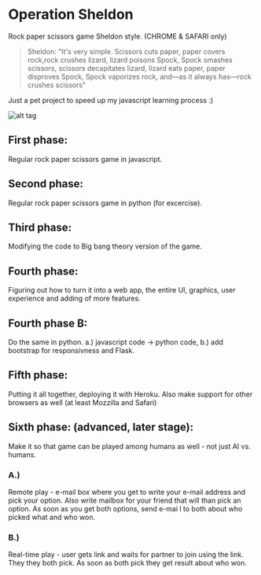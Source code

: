 # Operation Sheldon 
Rock paper scissors game Sheldon style. (CHROME & SAFARI only)

> Sheldon: "It's very simple. Scissors cuts paper, paper covers rock,rock crushes lizard, lizard poisons Spock, Spock smashes scissors, scissors decapitates lizard, lizard eats paper, paper disproves Spock, Spock vaporizes rock, and—as it always has—rock crushes scissors"

Just a pet project to speed up my javascript learning process :)

![alt tag](http://i.imgur.com/nMFES5j.png)

## First phase: 
Regular rock paper scissors game in javascript.
## Second phase: 
Regular rock paper scissors game in python (for excercise).
## Third phase: 
Modifying the code to Big bang theory version of the game. 
## Fourth phase: 
Figuring out how to turn it into a web app, the entire UI, graphics, user experience and adding of more features.
## Fourth phase B:
Do the same in python. a.) javascript code -> python code, b.) add bootstrap for responsivness and Flask.
## Fifth phase: 
Putting it all together, deploying it with Heroku. Also make support for other browsers as well (at least Mozzilla and Safari)
## Sixth phase: (advanced, later stage):
Make it so that game can be played among humans as well - not just AI vs. humans.
### A.)
Remote play - e-mail box where you get to write your e-mail address and pick your option. Also write mailbox for your friend that will than pick an option. As soon as you get both options, send e-mai l to both about who picked what and who won. 
### B.)
Real-time play - user gets link and waits for partner to join using the link. They they both pick. As soon as both pick they get result about who won.
